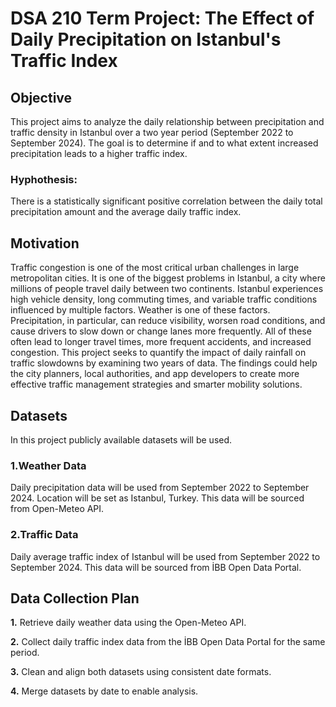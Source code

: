 # DSA 210 Term Project: The Effect of Daily Precipitation on Istanbul's Traffic Index
## Objective
This project aims to analyze the daily relationship between precipitation and traffic density in Istanbul over a two year period (September 2022 to September 2024).
The goal is to determine if and to what extent increased precipitation leads to a higher traffic index.
### Hyphothesis: 
There is a statistically significant positive correlation between the daily total precipitation amount and the average daily traffic index.
## Motivation
Traffic congestion is one of the most critical urban challenges in large metropolitan cities.
It is one of the biggest problems in Istanbul, a city where millions of people travel daily between two continents.
Istanbul experiences high vehicle density, long commuting times, and variable traffic conditions influenced by multiple factors.
Weather is one of these factors. Precipitation, in particular, can reduce visibility, worsen road conditions, and cause drivers to slow down or change lanes more frequently. 
All of these often lead to longer travel times, more frequent accidents, and increased congestion.
This project seeks to quantify the impact of daily rainfall on traffic slowdowns by examining two years of data. 
The findings could help the city planners, local authorities, and app developers to create more effective traffic management strategies and smarter mobility solutions.
## Datasets
In this project publicly available datasets will be used.
### 1.Weather Data
Daily precipitation data will be used from September 2022 to September 2024. Location will be set as Istanbul, Turkey. This data will be sourced from Open-Meteo API.
### 2.Traffic Data
Daily average traffic index of Istanbul will be used from September 2022 to September 2024. This data will be sourced from İBB Open Data Portal.
## Data Collection Plan
**1.** Retrieve daily weather data using the Open-Meteo API.

**2.** Collect daily traffic index data from the İBB Open Data Portal for the same period.

**3.** Clean and align both datasets using consistent date formats.

**4.** Merge datasets by date to enable analysis.
